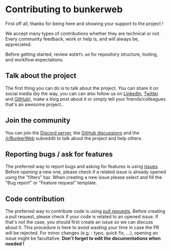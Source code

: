 # Contributing to bunkerweb

First off all, thanks for being here and showing your support to the project !

We accept many types of contributions whether they are technical or not. Every community feedback, work or help is, and will always be, appreciated.

Before getting started, review `AGENTS.md` for repository structure, tooling, and workflow expectations.

## Talk about the project

The first thing you can do is to talk about the project. You can share it on social media (by the way, you can can also follow us on [LinkedIn](https://www.linkedin.com/company/bunkerity/), [Twitter](https://twitter.com/bunkerity) and [GitHub](https://github.com/bunkerity)), make a blog post about it or simply tell your friends/colleagues that's an awesome project..

## Join the community

You can join the [Discord server](https://discord.com/invite/fTf46FmtyD), the [GitHub discussions](https://github.com/bunkerity/bunkerweb/discussions) and the [/r/BunkerWeb](https://www.reddit.com/r/BunkerWeb) subreddit to talk about the project and help others.

## Reporting bugs / ask for features

The preferred way to report bugs and asking for features is using [issues](https://github.com/bunkerity/bunkerweb/issues). Before opening a new one, please check if a related issue is already opened using the "filters" bar. When creating a new issue please select and fill the "Bug report" or "Feature request" template.

## Code contribution

The preferred way to contribute code is using [pull requests](https://github.com/bunkerity/bunkerweb/pulls). Before creating a pull request, please check if your code is related to an opened issue. If that's not the case, you should first create an issue so we can discuss about it. This procedure is here to avoid wasting your time in case the PR will be rejected. For minor changes (e.g. : typo, quick fix, ...), opening an issue might be facultative. **Don't forget to edit the documentations when needed !**
